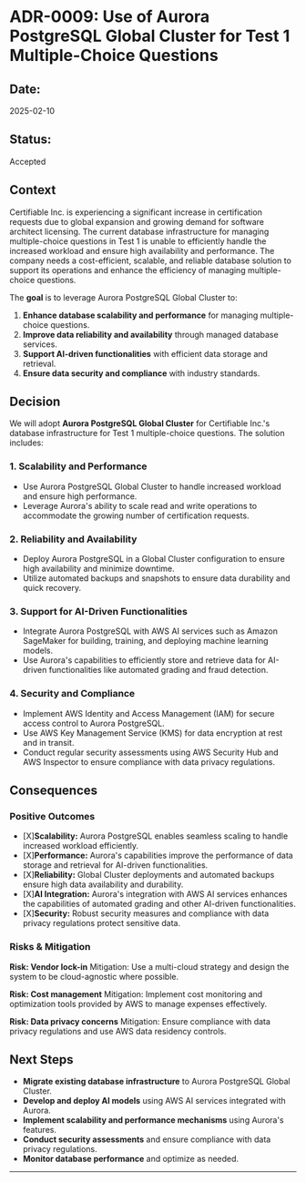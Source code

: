 # **ADR-0009: Use of Aurora PostgreSQL Global Cluster for Test 1 Multiple-Choice Questions**

## **Date:**

2025-02-10

## **Status:**

Accepted

## **Context**

Certifiable Inc. is experiencing a significant increase in certification requests due to global expansion and growing demand for software architect licensing. The current database infrastructure for managing multiple-choice questions in Test 1 is unable to efficiently handle the increased workload and ensure high availability and performance. The company needs a cost-efficient, scalable, and reliable database solution to support its operations and enhance the efficiency of managing multiple-choice questions.

The **goal** is to leverage Aurora PostgreSQL Global Cluster to:

1. **Enhance database scalability and performance** for managing multiple-choice questions.
2. **Improve data reliability and availability** through managed database services.
3. **Support AI-driven functionalities** with efficient data storage and retrieval.
4. **Ensure data security and compliance** with industry standards.

## **Decision**

We will adopt **Aurora PostgreSQL Global Cluster** for Certifiable Inc.'s database infrastructure for Test 1 multiple-choice questions. The solution includes:

### **1. Scalability and Performance**

- Use Aurora PostgreSQL Global Cluster to handle increased workload and ensure high performance.
- Leverage Aurora's ability to scale read and write operations to accommodate the growing number of certification requests.

### **2. Reliability and Availability**

- Deploy Aurora PostgreSQL in a Global Cluster configuration to ensure high availability and minimize downtime.
- Utilize automated backups and snapshots to ensure data durability and quick recovery.

### **3. Support for AI-Driven Functionalities**

- Integrate Aurora PostgreSQL with AWS AI services such as Amazon SageMaker for building, training, and deploying machine learning models.
- Use Aurora's capabilities to efficiently store and retrieve data for AI-driven functionalities like automated grading and fraud detection.

### **4. Security and Compliance**

- Implement AWS Identity and Access Management (IAM) for secure access control to Aurora PostgreSQL.
- Use AWS Key Management Service (KMS) for data encryption at rest and in transit.
- Conduct regular security assessments using AWS Security Hub and AWS Inspector to ensure compliance with data privacy regulations.

## **Consequences**

### **Positive Outcomes**

* [X]**Scalability:** Aurora PostgreSQL enables seamless scaling to handle increased workload efficiently.
* [X]**Performance:** Aurora's capabilities improve the performance of data storage and retrieval for AI-driven functionalities.
* [X]**Reliability:** Global Cluster deployments and automated backups ensure high data availability and durability.
* [X]**AI Integration:** Aurora's integration with AWS AI services enhances the capabilities of automated grading and other AI-driven functionalities.
* [X]**Security:** Robust security measures and compliance with data privacy regulations protect sensitive data.

### **Risks & Mitigation**

**Risk: Vendor lock-in**
Mitigation: Use a multi-cloud strategy and design the system to be cloud-agnostic where possible.

**Risk: Cost management**
Mitigation: Implement cost monitoring and optimization tools provided by AWS to manage expenses effectively.

**Risk: Data privacy concerns**
Mitigation: Ensure compliance with data privacy regulations and use AWS data residency controls.

## **Next Steps**

- **Migrate existing database infrastructure** to Aurora PostgreSQL Global Cluster.
- **Develop and deploy AI models** using AWS AI services integrated with Aurora.
- **Implement scalability and performance mechanisms** using Aurora's features.
- **Conduct security assessments** and ensure compliance with data privacy regulations.
- **Monitor database performance** and optimize as needed.

---